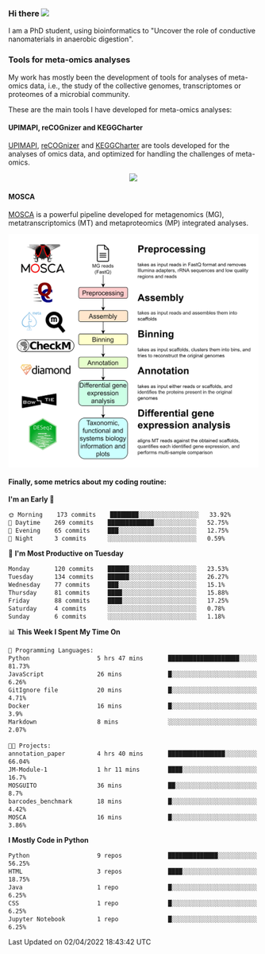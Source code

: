### Hi there <img src="https://media.giphy.com/media/hvRJCLFzcasrR4ia7z/giphy.gif" width="25px">

I am a PhD student, using bioinformatics to "Uncover the role of conductive nanomaterials in anaerobic digestion".

### Tools for meta-omics analyses

My work has mostly been the development of tools for analyses of meta-omics data, i.e., the study of the collective genomes, transcriptomes or proteomes of a microbial community.

These are the main tools I have developed for meta-omics analyses:

#### UPIMAPI, reCOGnizer and KEGGCharter

[UPIMAPI](https://github.com/iquasere/UPIMAPI), [reCOGnizer](https://github.com/iquasere/reCOGnizer) and [KEGGCharter](https://github.com/iquasere/KEGGCharter) are tools developed for the analyses of omics data, and optimized for handling the challenges of meta-omics.

<p align="center">
    <img src="assets/annotation_paper.png">
</p>

#### MOSCA

[MOSCA](https://github.com/iquasere/MOSCA) is a powerful pipeline developed for metagenomics (MG), metatranscriptomics (MT) and metaproteomics (MP) integrated analyses.

<p align="center">
    <img src="assets/mosca_workflow.png" align="center" width="700">
</p>


#### Finally, some metrics about my coding routine:

<!--START_SECTION:waka-->
**I'm an Early 🐤** 

```text
🌞 Morning    173 commits    ████████░░░░░░░░░░░░░░░░░   33.92% 
🌆 Daytime    269 commits    █████████████░░░░░░░░░░░░   52.75% 
🌃 Evening    65 commits     ███░░░░░░░░░░░░░░░░░░░░░░   12.75% 
🌙 Night      3 commits      ░░░░░░░░░░░░░░░░░░░░░░░░░   0.59%

```
📅 **I'm Most Productive on Tuesday** 

```text
Monday       120 commits    ██████░░░░░░░░░░░░░░░░░░░   23.53% 
Tuesday      134 commits    ██████░░░░░░░░░░░░░░░░░░░   26.27% 
Wednesday    77 commits     ███░░░░░░░░░░░░░░░░░░░░░░   15.1% 
Thursday     81 commits     ████░░░░░░░░░░░░░░░░░░░░░   15.88% 
Friday       88 commits     ████░░░░░░░░░░░░░░░░░░░░░   17.25% 
Saturday     4 commits      ░░░░░░░░░░░░░░░░░░░░░░░░░   0.78% 
Sunday       6 commits      ░░░░░░░░░░░░░░░░░░░░░░░░░   1.18%

```


📊 **This Week I Spent My Time On** 

```text
💬 Programming Languages: 
Python                   5 hrs 47 mins       ████████████████████░░░░░   81.73% 
JavaScript               26 mins             █░░░░░░░░░░░░░░░░░░░░░░░░   6.26% 
GitIgnore file           20 mins             █░░░░░░░░░░░░░░░░░░░░░░░░   4.71% 
Docker                   16 mins             █░░░░░░░░░░░░░░░░░░░░░░░░   3.9% 
Markdown                 8 mins              ░░░░░░░░░░░░░░░░░░░░░░░░░   2.07%

🐱‍💻 Projects: 
annotation_paper         4 hrs 40 mins       ████████████████░░░░░░░░░   66.04% 
JM-Module-1              1 hr 11 mins        ████░░░░░░░░░░░░░░░░░░░░░   16.7% 
MOSGUITO                 36 mins             ██░░░░░░░░░░░░░░░░░░░░░░░   8.7% 
barcodes_benchmark       18 mins             █░░░░░░░░░░░░░░░░░░░░░░░░   4.42% 
MOSCA                    16 mins             █░░░░░░░░░░░░░░░░░░░░░░░░   3.86%

```

**I Mostly Code in Python** 

```text
Python                   9 repos             ██████████████░░░░░░░░░░░   56.25% 
HTML                     3 repos             ████░░░░░░░░░░░░░░░░░░░░░   18.75% 
Java                     1 repo              █░░░░░░░░░░░░░░░░░░░░░░░░   6.25% 
CSS                      1 repo              █░░░░░░░░░░░░░░░░░░░░░░░░   6.25% 
Jupyter Notebook         1 repo              █░░░░░░░░░░░░░░░░░░░░░░░░   6.25%

```



 Last Updated on 02/04/2022 18:43:42 UTC
<!--END_SECTION:waka-->
